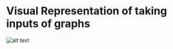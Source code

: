 # Visual Representation of taking inputs of graphs

![alt text](https://github.com/[username]/[reponame]/blob/[branch]/graphinputclrs.png?raw=true)
